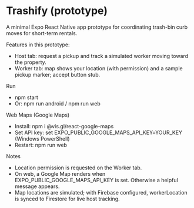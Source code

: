 # Trashify (prototype)

A minimal Expo React Native app prototype for coordinating trash-bin curb moves for short-term rentals.

Features in this prototype:
- Host tab: request a pickup and track a simulated worker moving toward the property.
- Worker tab: map shows your location (with permission) and a sample pickup marker; accept button stub.

Run
- npm start
- Or: npm run android / npm run web

Web Maps (Google Maps)
- Install: npm i @vis.gl/react-google-maps
- Set API key: set EXPO_PUBLIC_GOOGLE_MAPS_API_KEY=YOUR_KEY (Windows PowerShell)
- Restart: npm run web

Notes
- Location permission is requested on the Worker tab.
- On web, a Google Map renders when EXPO_PUBLIC_GOOGLE_MAPS_API_KEY is set. Otherwise a helpful message appears.
- Map locations are simulated; with Firebase configured, workerLocation is synced to Firestore for live host tracking.
